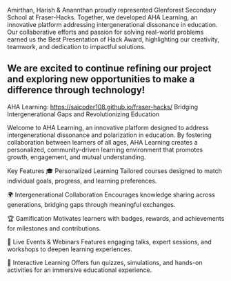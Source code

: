 Amirthan, Harish & Anannthan proudly represented Glenforest Secondary School at Fraser-Hacks. Together, we developed AHA Learning, an innovative platform addressing intergenerational dissonance in education. 
Our collaborative efforts and passion for solving real-world problems earned us the Best Presentation of Hack Award, highlighting our creativity, teamwork, and dedication to impactful solutions.

We are excited to continue refining our project and exploring new opportunities to make a difference through technology!
-----------------------------------------------------
AHA Learning: https://saicoder108.github.io/fraser-hacks/
Bridging Intergenerational Gaps and Revolutionizing Education

Welcome to AHA Learning, an innovative platform designed to address intergenerational dissonance and polarization in education. By fostering collaboration between learners of all ages, AHA Learning creates a personalized, community-driven learning environment that promotes growth, engagement, and mutual understanding.

Key Features
🎓 Personalized Learning
Tailored courses designed to match individual goals, progress, and learning preferences.

🌍 Intergenerational Collaboration
Encourages knowledge sharing across generations, bridging gaps through meaningful exchanges.

🏆 Gamification
Motivates learners with badges, rewards, and achievements for milestones and contributions.

🎤 Live Events & Webinars
Features engaging talks, expert sessions, and workshops to deepen learning experiences.

🧩 Interactive Learning
Offers fun quizzes, simulations, and hands-on activities for an immersive educational experience.
